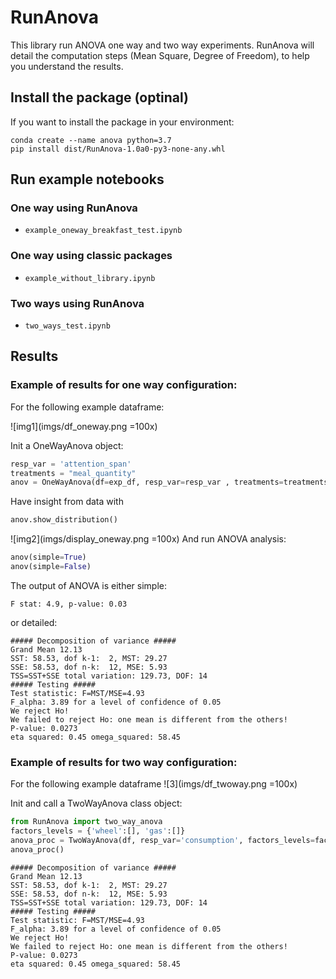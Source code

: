 # RunAnova

This library run ANOVA one way and two way experiments.
RunAnova will detail the computation steps (Mean Square, Degree of Freedom), to help you understand the results. 

## Install the package (optinal)
If you want to install the package in your environment:
```shell script
conda create --name anova python=3.7
pip install dist/RunAnova-1.0a0-py3-none-any.whl
```

## Run example notebooks

### One way using RunAnova
 - ```example_oneway_breakfast_test.ipynb```

### One way using classic packages
- ```example_without_library.ipynb```


### Two ways using RunAnova
- ```two_ways_test.ipynb```


## Results

### Example of results for one way configuration:
For the following example dataframe:

![img1](imgs/df_oneway.png =100x)

Init a OneWayAnova object:
```python
resp_var = 'attention_span'
treatments = "meal_quantity"
anov = OneWayAnova(df=exp_df, resp_var=resp_var , treatments=treatments)
```
Have insight from data with 
```python
anov.show_distribution()
```
![img2](imgs/display_oneway.png =100x)
And run ANOVA analysis:

```python
anov(simple=True)
anov(simple=False)
```

The output of ANOVA is either simple:
```
F stat: 4.9, p-value: 0.03
```
or detailed:
```
##### Decomposition of variance #####
Grand Mean 12.13
SST: 58.53, dof k-1:  2, MST: 29.27
SSE: 58.53, dof n-k:  12, MSE: 5.93
TSS=SST+SSE total variation: 129.73, DOF: 14
##### Testing #####
Test statistic: F=MST/MSE=4.93
F_alpha: 3.89 for a level of confidence of 0.05
We reject Ho!
We failed to reject Ho: one mean is different from the others!
P-value: 0.0273
eta squared: 0.45 omega_squared: 58.45
```

### Example of results for two way configuration:
For the following example dataframe
![3](imgs/df_twoway.png =100x)  

Init and call a TwoWayAnova class object:

```python
from RunAnova import two_way_anova
factors_levels = {'wheel':[], 'gas':[]}
anova_proc = TwoWayAnova(df, resp_var='consumption', factors_levels=factors_levels)
anova_proc()
```
```
##### Decomposition of variance #####
Grand Mean 12.13
SST: 58.53, dof k-1:  2, MST: 29.27
SSE: 58.53, dof n-k:  12, MSE: 5.93
TSS=SST+SSE total variation: 129.73, DOF: 14
##### Testing #####
Test statistic: F=MST/MSE=4.93
F_alpha: 3.89 for a level of confidence of 0.05
We reject Ho!
We failed to reject Ho: one mean is different from the others!
P-value: 0.0273
eta squared: 0.45 omega_squared: 58.45
```